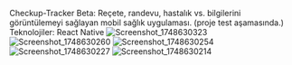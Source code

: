 Checkup-Tracker Beta: Reçete, randevu, hastalık vs. bilgilerini görüntülemeyi sağlayan mobil sağlık uygulaması. (proje test aşamasında.)
Teknolojiler: React Native
![Screenshot_1748630323](https://github.com/user-attachments/assets/30fcd2f2-9c6b-4ddb-bf7f-e05eacc77cdf)
![Screenshot_1748630260](https://github.com/user-attachments/assets/53c63a41-1f07-4169-bf16-62205f32e298)
![Screenshot_1748630254](https://github.com/user-attachments/assets/8cde55ca-5b3e-4791-8fbc-aebdb5b2a2bc)
![Screenshot_1748630227](https://github.com/user-attachments/assets/a9e45204-a18e-4074-8952-cffb268c639e)
![Screenshot_1748630214](https://github.com/user-attachments/assets/4af7966f-e7d0-42f5-a3a4-aaee0582157d)
